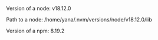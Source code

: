 Version of a node: v18.12.0

Path to a node: /home/yana/.nvm/versions/node/v18.12.0/lib

Version of a npm: 8.19.2
